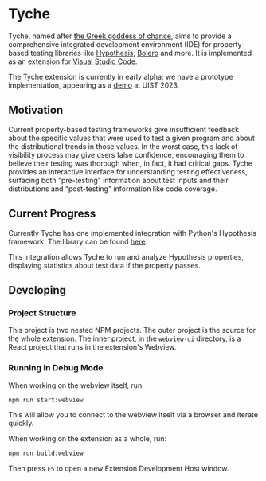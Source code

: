 # Tyche

Tyche, named after [the Greek goddess of chance](https://en.wikipedia.org/wiki/Tyche), aims to
provide a comprehensive integrated development environment (IDE) for property-based testing
libraries like [Hypothesis](https://hypothesis.readthedocs.io/en/latest/),
[Bolero](https://docs.rs/bolero/latest/bolero/) and more. It is implemented as an extension for
[Visual Studio Code](https://code.visualstudio.com/).

The Tyche extension is currently in early alpha; we have a prototype implementation, appearing as a
[demo](https://programs.sigchi.org/uist/2023/program/session/128188) at UIST 2023.

## Motivation

Current property-based testing frameworks give insufficient feedback about the specific values that
were used to test a given program and about the distributional trends in those values. In the worst
case, this lack of visibility process may give users false confidence, encouraging them to believe
their testing was thorough when, in fact, it had critical gaps. Tyche provides an interactive
interface for understanding testing effectiveness, surfacing both "pre-testing" information about
test inputs and their distributions and "post-testing" information like code coverage.

## Current Progress

Currently Tyche has one implemented integration with Python's Hypothesis framework. The library can
be found [here](https://github.com/tyche-pbt/tyche-hypothesis).

This integration allows Tyche to run and analyze Hypothesis properties, displaying statistics about
test data if the property passes.

## Developing

### Project Structure

This project is two nested NPM projects. The outer project is the source for the whole extension.
The inner project, in the `webview-ui` directory, is a React project that runs in the extension's
Webview.

### Running in Debug Mode

When working on the webview itself, run:
```bash
npm run start:webview
```
This will allow you to connect to the webview itself via a browser and iterate quickly.

When working on the extension as a whole, run:
```bash
npm run build:webview
```
Then press `F5` to open a new Extension Development Host window.
